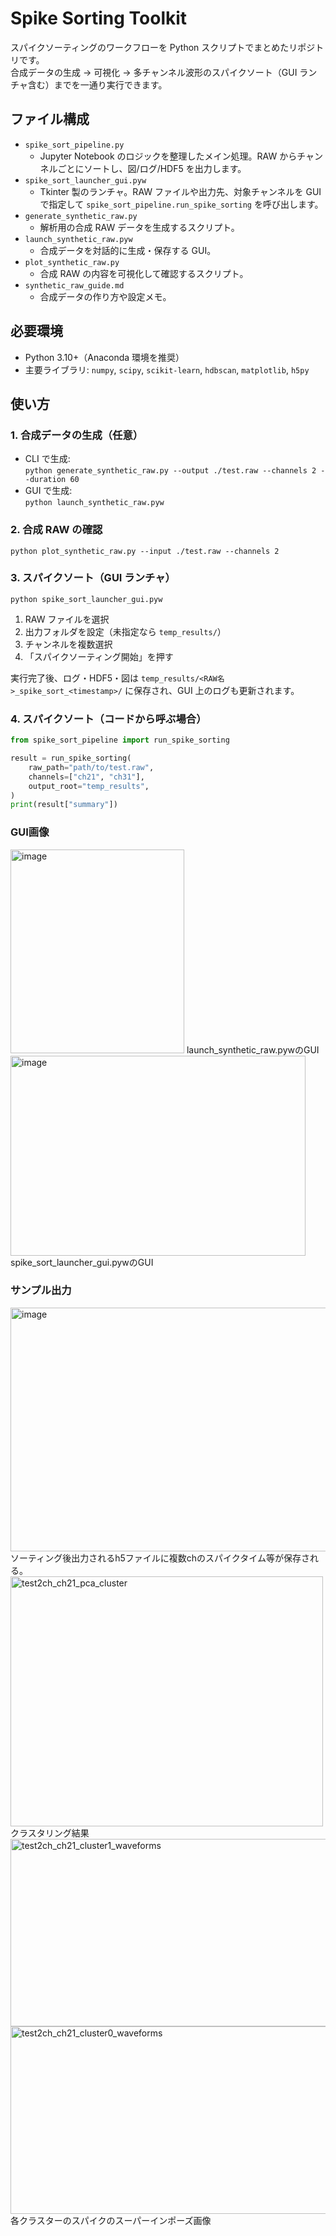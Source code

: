 # Spike Sorting Toolkit
スパイクソーティングのワークフローを Python スクリプトでまとめたリポジトリです。  
合成データの生成 → 可視化 → 多チャンネル波形のスパイクソート（GUI ランチャ含む）までを一通り実行できます。

## ファイル構成
- `spike_sort_pipeline.py`  
  - Jupyter Notebook のロジックを整理したメイン処理。RAW からチャンネルごとにソートし、図/ログ/HDF5 を出力します。
- `spike_sort_launcher_gui.pyw`  
  - Tkinter 製のランチャ。RAW ファイルや出力先、対象チャンネルを GUI で指定して `spike_sort_pipeline.run_spike_sorting` を呼び出します。
- `generate_synthetic_raw.py`  
  - 解析用の合成 RAW データを生成するスクリプト。
- `launch_synthetic_raw.pyw`  
  - 合成データを対話的に生成・保存する GUI。
- `plot_synthetic_raw.py`  
  - 合成 RAW の内容を可視化して確認するスクリプト。
- `synthetic_raw_guide.md`  
  - 合成データの作り方や設定メモ。

## 必要環境
- Python 3.10+（Anaconda 環境を推奨）
- 主要ライブラリ: `numpy`, `scipy`, `scikit-learn`, `hdbscan`, `matplotlib`, `h5py`

## 使い方
### 1. 合成データの生成（任意）

- CLI で生成:  
```python generate_synthetic_raw.py --output ./test.raw --channels 2 --duration 60```
- GUI で生成:  
```python launch_synthetic_raw.pyw```

### 2. 合成 RAW の確認
```python plot_synthetic_raw.py --input ./test.raw --channels 2```

### 3. スパイクソート（GUI ランチャ）
```python spike_sort_launcher_gui.pyw```

1. RAW ファイルを選択  
2. 出力フォルダを設定（未指定なら `temp_results/`）  
3. チャンネルを複数選択  
4. 「スパイクソーティング開始」を押す

実行完了後、ログ・HDF5・図は `temp_results/<RAW名>_spike_sort_<timestamp>/` に保存され、GUI 上のログも更新されます。

### 4. スパイクソート（コードから呼ぶ場合）
```python
from spike_sort_pipeline import run_spike_sorting

result = run_spike_sorting(
    raw_path="path/to/test.raw",
    channels=["ch21", "ch31"],
    output_root="temp_results",
)
print(result["summary"])
```
### GUI画像
<img width="278" height="326" alt="image" src="https://github.com/user-attachments/assets/a0b6b50b-08e6-4118-9f5c-81f65f020ea0" />  
launch_synthetic_raw.pywのGUI  
  
<img width="472" height="320" alt="image" src="https://github.com/user-attachments/assets/8a04c1f0-d6d7-4190-9bcb-e2f8ef98432e" />  
spike_sort_launcher_gui.pywのGUI  
  
### サンプル出力  
<img width="565" height="390" alt="image" src="https://github.com/user-attachments/assets/5eafa048-d943-4898-929b-2d9e3f7ecf21" />    
ソーティング後出力されるh5ファイルに複数chのスパイクタイム等が保存される。    
  
<img width="500" height="400" alt="test2ch_ch21_pca_cluster" src="https://github.com/user-attachments/assets/1e3b1cf5-e7ac-4ca2-ab61-5d2bfcaba621" />    
クラスタリング結果    
  
<img width="600" height="300" alt="test2ch_ch21_cluster1_waveforms" src="https://github.com/user-attachments/assets/82c55af6-45db-44cf-a476-088db231b45d" />  
<img width="600" height="300" alt="test2ch_ch21_cluster0_waveforms" src="https://github.com/user-attachments/assets/b59d85b5-b099-452f-aa8b-f70238163822" />  
各クラスターのスパイクのスーパーインポーズ画像  




